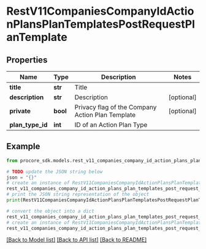 # RestV11CompaniesCompanyIdActionPlansPlanTemplatesPostRequestPlanTemplate


## Properties

Name | Type | Description | Notes
------------ | ------------- | ------------- | -------------
**title** | **str** | Title | 
**description** | **str** | Description | [optional] 
**private** | **bool** | Privacy flag of the Company Action Plan Template | [optional] 
**plan_type_id** | **int** | ID of an Action Plan Type | 

## Example

```python
from procore_sdk.models.rest_v11_companies_company_id_action_plans_plan_templates_post_request_plan_template import RestV11CompaniesCompanyIdActionPlansPlanTemplatesPostRequestPlanTemplate

# TODO update the JSON string below
json = "{}"
# create an instance of RestV11CompaniesCompanyIdActionPlansPlanTemplatesPostRequestPlanTemplate from a JSON string
rest_v11_companies_company_id_action_plans_plan_templates_post_request_plan_template_instance = RestV11CompaniesCompanyIdActionPlansPlanTemplatesPostRequestPlanTemplate.from_json(json)
# print the JSON string representation of the object
print(RestV11CompaniesCompanyIdActionPlansPlanTemplatesPostRequestPlanTemplate.to_json())

# convert the object into a dict
rest_v11_companies_company_id_action_plans_plan_templates_post_request_plan_template_dict = rest_v11_companies_company_id_action_plans_plan_templates_post_request_plan_template_instance.to_dict()
# create an instance of RestV11CompaniesCompanyIdActionPlansPlanTemplatesPostRequestPlanTemplate from a dict
rest_v11_companies_company_id_action_plans_plan_templates_post_request_plan_template_from_dict = RestV11CompaniesCompanyIdActionPlansPlanTemplatesPostRequestPlanTemplate.from_dict(rest_v11_companies_company_id_action_plans_plan_templates_post_request_plan_template_dict)
```
[[Back to Model list]](../README.md#documentation-for-models) [[Back to API list]](../README.md#documentation-for-api-endpoints) [[Back to README]](../README.md)


